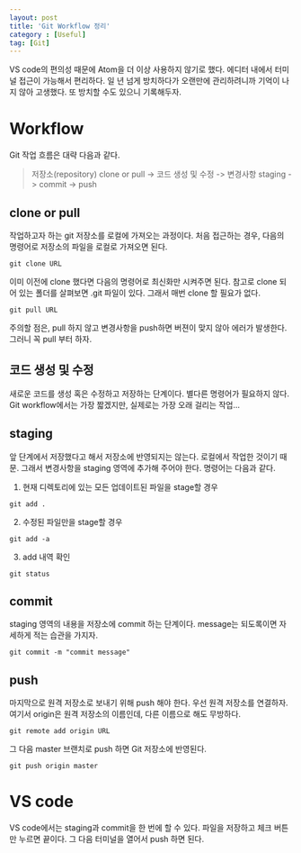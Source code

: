 ```yaml
---
layout: post
title: 'Git Workflow 정리'
category : [Useful]
tag: [Git]
---
```


VS code의 편의성 때문에 Atom을 더 이상 사용하지 않기로 했다. 에디터 내에서 터미널 접근이 가능해서 편리하다. 일 년 넘게 방치하다가 오랜만에 관리하려니까 기억이 나지 않아 고생했다. 또 방치할 수도 있으니 기록해두자.


# Workflow
Git 작업 흐름은 대략 다음과 같다.

> 저장소(repository) clone or pull -> 코드 생성 및 수정 -> 변경사항 staging -> commit -> push


## clone or pull
작업하고자 하는 git 저장소를 로컬에 가져오는 과정이다. 처음 접근하는 경우, 다음의 명령어로 저장소의 파일을 로컬로 가져오면 된다.

```terminal
git clone URL
```

이미 이전에 clone 했다면 다음의 명령어로 최신화만 시켜주면 된다. 참고로 clone 되어 있는 폴더를 살펴보면 .git 파일이 있다. 그래서 매번 clone 할 필요가 없다.

```terminal
git pull URL
```

주의할 점은, pull 하지 않고 변경사항을 push하면 버젼이 맞지 않아 에러가 발생한다. 그러니 꼭 pull 부터 하자.


## 코드 생성 및 수정
새로운 코드를 생성 혹은 수정하고 저장하는 단계이다. 별다른 명령어가 필요하지 않다. Git workflow에서는 가장 짧겠지만, 실제로는 가장 오래 걸리는 작업...


## staging
앞 단계에서 저장했다고 해서 저장소에 반영되지는 않는다. 로컬에서 작업한 것이기 때문. 그래서 변경사항을 staging 영역에 추가해 주어야 한다. 명령어는 다음과 같다.

1. 현재 디렉토리에 있는 모든 업데이트된 파일을 stage할 경우
```terminal
git add .
```

2. 수정된 파일만을 stage할 경우
```terminal
git add -a
```

3. add 내역 확인
```terminal
git status
```

## commit
staging 영역의 내용을 저장소에 commit 하는 단계이다. message는 되도록이면 자세하게 적는 습관을 가지자.

```terminal
git commit -m "commit message"
```

## push
마지막으로 원격 저장소로 보내기 위해 push 해야 한다. 우선 원격 저장소를 연결하자. 여기서 origin은 원격 저장소의 이름인데, 다른 이름으로 해도 무방하다.

```terminal
git remote add origin URL
```

그 다음 master 브랜치로 push 하면 Git 저장소에 반영된다.

```terminal
git push origin master
```


# VS code
VS code에서는 staging과 commit을 한 번에 할 수 있다. 파일을 저장하고 체크 버튼만 누르면 끝이다. 그 다음 터미널을 열어서 push 하면 된다.